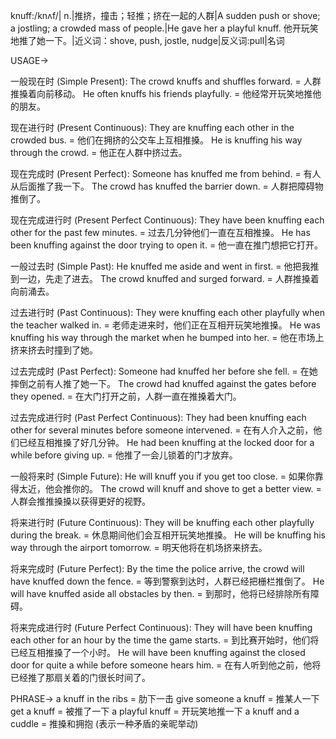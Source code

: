 knuff:/knʌf/| n.|推挤，撞击；轻推；挤在一起的人群|A sudden push or shove; a jostling; a crowded mass of people.|He gave her a playful knuff. 他开玩笑地推了她一下。|近义词：shove, push, jostle, nudge|反义词:pull|名词


USAGE->

一般现在时 (Simple Present):
The crowd knuffs and shuffles forward. = 人群推搡着向前移动。
He often knuffs his friends playfully. = 他经常开玩笑地推他的朋友。

现在进行时 (Present Continuous):
They are knuffing each other in the crowded bus. = 他们在拥挤的公交车上互相推搡。
He is knuffing his way through the crowd. = 他正在人群中挤过去。

现在完成时 (Present Perfect):
Someone has knuffed me from behind. = 有人从后面推了我一下。
The crowd has knuffed the barrier down. = 人群把障碍物推倒了。

现在完成进行时 (Present Perfect Continuous):
They have been knuffing each other for the past few minutes. = 过去几分钟他们一直在互相推搡。
He has been knuffing against the door trying to open it. = 他一直在推门想把它打开。

一般过去时 (Simple Past):
He knuffed me aside and went in first. = 他把我推到一边，先走了进去。
The crowd knuffed and surged forward. = 人群推搡着向前涌去。

过去进行时 (Past Continuous):
They were knuffing each other playfully when the teacher walked in. = 老师走进来时，他们正在互相开玩笑地推搡。
He was knuffing his way through the market when he bumped into her. = 他在市场上挤来挤去时撞到了她。

过去完成时 (Past Perfect):
Someone had knuffed her before she fell. = 在她摔倒之前有人推了她一下。
The crowd had knuffed against the gates before they opened. = 在大门打开之前，人群一直在推搡着大门。

过去完成进行时 (Past Perfect Continuous):
They had been knuffing each other for several minutes before someone intervened. = 在有人介入之前，他们已经互相推搡了好几分钟。
He had been knuffing at the locked door for a while before giving up. = 他推了一会儿锁着的门才放弃。

一般将来时 (Simple Future):
He will knuff you if you get too close. = 如果你靠得太近，他会推你的。
The crowd will knuff and shove to get a better view. = 人群会推推搡搡以获得更好的视野。

将来进行时 (Future Continuous):
They will be knuffing each other playfully during the break. = 休息期间他们会互相开玩笑地推搡。
He will be knuffing his way through the airport tomorrow. = 明天他将在机场挤来挤去。

将来完成时 (Future Perfect):
By the time the police arrive, the crowd will have knuffed down the fence. = 等到警察到达时，人群已经把栅栏推倒了。
He will have knuffed aside all obstacles by then. = 到那时，他将已经排除所有障碍。

将来完成进行时 (Future Perfect Continuous):
They will have been knuffing each other for an hour by the time the game starts. = 到比赛开始时，他们将已经互相推搡了一个小时。
He will have been knuffing against the closed door for quite a while before someone hears him. = 在有人听到他之前，他将已经推了那扇关着的门很长时间了。



PHRASE->
a knuff in the ribs = 肋下一击
give someone a knuff = 推某人一下
get a knuff = 被推了一下
a playful knuff =  开玩笑地推一下
a knuff and a cuddle =  推搡和拥抱 (表示一种矛盾的亲昵举动)
